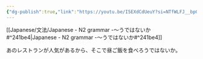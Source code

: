 ```yaml
---
{"dg-publish":true,"link":"https://youtu.be/I5EXdCdUeuY?si=NTfWLFJ__bpGfse6","permalink":"/Notes/LN - N2 grammar -～うではないか/","dgPassFrontmatter":true}
---
```


[[Japanese/文法/Japanese - N2 grammar -～うではないか#^241be4\|Japanese - N2 grammar -～うではないか#^241be4]]

あのレストランが人気があるから、そこで昼ご飯を食べろうではないか。